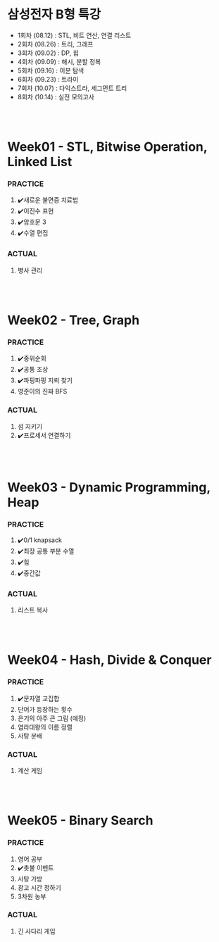 # 삼성전자 B형 특강

- 1회차 (08.12) : STL, 비트 연산, 연결 리스트
- 2회차 (08.26) : 트리, 그래프
- 3회차 (09.02) : DP, 힙
- 4회차 (09.09) : 해시, 분할 정복
- 5회차 (09.16) : 이분 탐색
- 6회차 (09.23) : 트라이
- 7회차 (10.07) : 다익스트라, 세그먼트 트리
- 8회차 (10.14) : 실전 모의고사

<br><br>

# Week01 - STL, Bitwise Operation, Linked List

### PRACTICE

1. ✔️새로운 불면증 치료법
2. ✔️이진수 표현
3. ✔️암호문 3
4. ✔️수열 편집

### ACTUAL

1. 병사 관리

<br><br>

# Week02 - Tree, Graph

### PRACTICE

1. ✔️중위순회
2. ✔️공통 조상
3. ✔️파핑파핑 지뢰 찾기
4. 영준이의 진짜 BFS

### ACTUAL

1. 섬 지키기
2. ✔️프로세서 연결하기

<br><br>

# Week03 - Dynamic Programming, Heap

### PRACTICE

1. ✔️0/1 knapsack
2. ✔️최장 공통 부분 수열
3. ✔️힙
4. ✔️중간값

### ACTUAL

1. 리스트 복사

<br><br>

# Week04 - Hash, Divide & Conquer

### PRACTICE

1. ✔️문자열 교집합
2. 단어가 등장하는 횟수
3. 은기의 아주 큰 그림 (예정)
4. 염라대왕의 이름 정렬
5. 사탕 분배

### ACTUAL

1. 계산 게임

<br><br>

# Week05 - Binary Search

### PRACTICE

1. 영어 공부
2. ✔️촛불 이벤트
3. 사탕 가방
4. 광고 시간 정하기
5. 3차원 농부

### ACTUAL

1. 긴 사다리 게임
